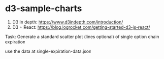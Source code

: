 # d3-sample-charts
1. D3 In depth: https://www.d3indepth.com/introduction/
2. D3 + React: https://blog.logrocket.com/getting-started-d3-js-react/

Task: Generate a standard scatter plot (lines optional) of single option chain expiration

use the data at single-expiration-data.json
